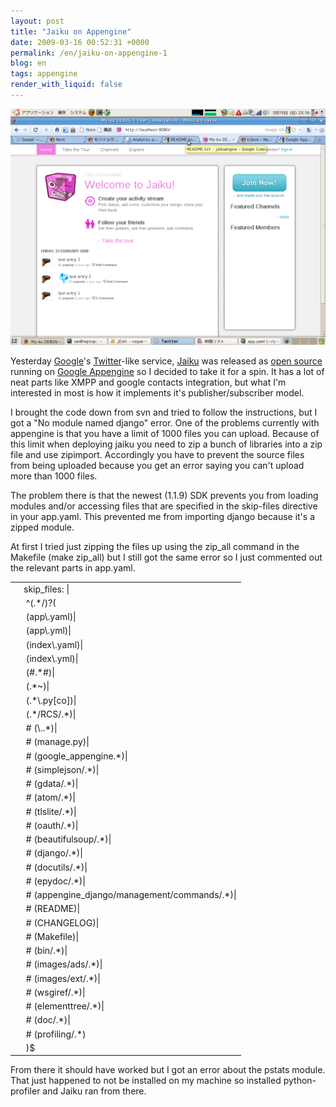 ```yaml
---
layout: post
title: "Jaiku on Appengine"
date: 2009-03-16 00:52:31 +0000
permalink: /en/jaiku-on-appengine-1
blog: en
tags: appengine
render_with_liquid: false
---
```


<!-- textlint-disable rousseau -->

<p><a href="/assets/images/516/jaiku.png"><img src="/assets/images/516/jaiku.png" /></a></p>

<p>Yesterday <a href="http://www.google.com/">Google</a>'s <a href="http://www.twitter.com/">Twitter</a>-like service, <a href="http://www.jaiku.com/">Jaiku</a> was released as <a href="http://code.google.com/p/jaikuengine/">open source</a> running on <a href="http://code.google.com/appengine/">Google Appengine</a> so I decided to take it for a spin. It has a lot of neat parts like XMPP and google contacts integration, but what I'm interested in most is how it implements it's publisher/subscriber model.</p>

<p>I brought the code down from svn and tried to follow the instructions, but I got a "No module named django" error. One of the problems currently with appengine is that you have a limit of 1000 files you can upload. Because of this limit when deploying jaiku you need to zip a bunch of libraries into a zip file and use zipimport. Accordingly you have to prevent the source files from being uploaded because you get an error saying you can't upload more than 1000 files.</p>

<p>The problem there is that the newest (1.1.9) SDK prevents you from loading modules and/or accessing files that are specified in the skip-files directive in your app.yaml. This prevented me from importing django because it's a zipped module.</p>

<p>At first I tried just zipping the files up using the zip_all command in the Makefile (make zip_all) but I still got the same error so I just commented out the relevant parts in app.yaml.</p>

<div class="codeblock amc_yaml amc_long"><table><tr class="amc_code_odd"><td class="amc_line"><div class="amc1"></div></td><td>skip_files: |<br />
</td></tr><tr class="amc_code_even"><td class="amc_line"><div class="amc2"></div></td><td>&nbsp;^(.*/)?(<br />
</td></tr><tr class="amc_code_odd"><td class="amc_line"><div class="amc3"></div></td><td>&nbsp;(app\.yaml)|<br />
</td></tr><tr class="amc_code_even"><td class="amc_line"><div class="amc4"></div></td><td>&nbsp;(app\.yml)|<br />
</td></tr><tr class="amc_code_odd"><td class="amc_line"><div class="amc5"></div></td><td>&nbsp;(index\.yaml)|<br />
</td></tr><tr class="amc_code_even"><td class="amc_line"><div class="amc6"></div></td><td>&nbsp;(index\.yml)|<br />
</td></tr><tr class="amc_code_odd"><td class="amc_line"><div class="amc7"></div></td><td>&nbsp;(#.*#)|<br />
</td></tr><tr class="amc_code_even"><td class="amc_line"><div class="amc8"></div></td><td>&nbsp;(.*~)|<br />
</td></tr><tr class="amc_code_odd"><td class="amc_line"><div class="amc9"></div></td><td>&nbsp;(.*\.py[co])|<br />
</td></tr><tr class="amc_code_even"><td class="amc_line"><div class="amc0"><div class="amc1"></div></div></td><td>&nbsp;(.*/RCS/.*)|<br />
</td></tr><tr class="amc_code_odd"><td class="amc_line"><div class="amc1"><div class="amc1"></div></div></td><td>&nbsp;# (\..*)|<br />
</td></tr><tr class="amc_code_even"><td class="amc_line"><div class="amc2"><div class="amc1"></div></div></td><td>&nbsp;# (manage.py)|<br />
</td></tr><tr class="amc_code_odd"><td class="amc_line"><div class="amc3"><div class="amc1"></div></div></td><td>&nbsp;# (google_appengine.*)|<br />
</td></tr><tr class="amc_code_even"><td class="amc_line"><div class="amc4"><div class="amc1"></div></div></td><td>&nbsp;# (simplejson/.*)|<br />
</td></tr><tr class="amc_code_odd"><td class="amc_line"><div class="amc5"><div class="amc1"></div></div></td><td>&nbsp;# (gdata/.*)|<br />
</td></tr><tr class="amc_code_even"><td class="amc_line"><div class="amc6"><div class="amc1"></div></div></td><td>&nbsp;# (atom/.*)|<br />
</td></tr><tr class="amc_code_odd"><td class="amc_line"><div class="amc7"><div class="amc1"></div></div></td><td>&nbsp;# (tlslite/.*)|<br />
</td></tr><tr class="amc_code_even"><td class="amc_line"><div class="amc8"><div class="amc1"></div></div></td><td>&nbsp;# (oauth/.*)|<br />
</td></tr><tr class="amc_code_odd"><td class="amc_line"><div class="amc9"><div class="amc1"></div></div></td><td>&nbsp;# (beautifulsoup/.*)|<br />
</td></tr><tr class="amc_code_even"><td class="amc_line"><div class="amc0"><div class="amc2"></div></div></td><td>&nbsp;# (django/.*)|<br />
</td></tr><tr class="amc_code_odd"><td class="amc_line"><div class="amc1"><div class="amc2"></div></div></td><td>&nbsp;# (docutils/.*)|<br />
</td></tr><tr class="amc_code_even"><td class="amc_line"><div class="amc2"><div class="amc2"></div></div></td><td>&nbsp;# (epydoc/.*)|<br />
</td></tr><tr class="amc_code_odd"><td class="amc_line"><div class="amc3"><div class="amc2"></div></div></td><td>&nbsp;# (appengine_django/management/commands/.*)|<br />
</td></tr><tr class="amc_code_even"><td class="amc_line"><div class="amc4"><div class="amc2"></div></div></td><td>&nbsp;# (README)|<br />
</td></tr><tr class="amc_code_odd"><td class="amc_line"><div class="amc5"><div class="amc2"></div></div></td><td>&nbsp;# (CHANGELOG)|<br />
</td></tr><tr class="amc_code_even"><td class="amc_line"><div class="amc6"><div class="amc2"></div></div></td><td>&nbsp;# (Makefile)|<br />
</td></tr><tr class="amc_code_odd"><td class="amc_line"><div class="amc7"><div class="amc2"></div></div></td><td>&nbsp;# (bin/.*)|<br />
</td></tr><tr class="amc_code_even"><td class="amc_line"><div class="amc8"><div class="amc2"></div></div></td><td>&nbsp;# (images/ads/.*)|<br />
</td></tr><tr class="amc_code_odd"><td class="amc_line"><div class="amc9"><div class="amc2"></div></div></td><td>&nbsp;# (images/ext/.*)|<br />
</td></tr><tr class="amc_code_even"><td class="amc_line"><div class="amc0"><div class="amc3"></div></div></td><td>&nbsp;# (wsgiref/.*)|<br />
</td></tr><tr class="amc_code_odd"><td class="amc_line"><div class="amc1"><div class="amc3"></div></div></td><td>&nbsp;# (elementtree/.*)|<br />
</td></tr><tr class="amc_code_even"><td class="amc_line"><div class="amc2"><div class="amc3"></div></div></td><td>&nbsp;# (doc/.*)|<br />
</td></tr><tr class="amc_code_odd"><td class="amc_line"><div class="amc3"><div class="amc3"></div></div></td><td>&nbsp;# (profiling/.*)<br />
</td></tr><tr class="amc_code_even"><td class="amc_line"><div class="amc4"><div class="amc3"></div></div></td><td>&nbsp;)$</td></tr></table></div>

<p>From there it should have worked but I got an error about the pstats module. That just happened to not be installed on my machine so installed python-profiler and Jaiku ran from there.</p>

<!-- textlint-enable rousseau -->
